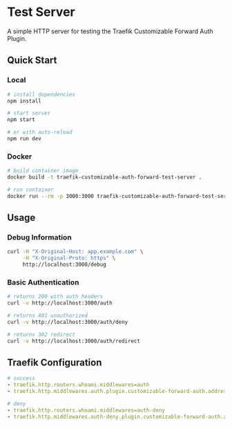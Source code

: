 # Test Server

A simple HTTP server for testing the Traefik Customizable Forward Auth Plugin.

## Quick Start

### Local

```bash
# install dependencies
npm install

# start server
npm start

# or with auto-reload
npm run dev
```

### Docker

```bash
# build container image
docker build -t traefik-customizable-auth-forward-test-server .

# run container
docker run --rm -p 3000:3000 traefik-customizable-auth-forward-test-server
```

## Usage

### Debug Information
```bash
curl -H "X-Original-Host: app.example.com" \
     -H "X-Original-Proto: https" \
     http://localhost:3000/debug
```

### Basic Authentication

```bash
# returns 200 with auth headers
curl -v http://localhost:3000/auth

# returns 401 unauthorized
curl -v http://localhost:3000/auth/deny

# returns 302 redirect
curl -v http://localhost:3000/auth/redirect
```


## Traefik Configuration

```yaml
# success
- traefik.http.routers.whoami.middlewares=auth
- traefik.http.middlewares.auth.plugin.customizable-forward-auth.address=http://test-server:3000/auth

# deny
- traefik.http.routers.whoami.middlewares=auth-deny
- traefik.http.middlewares.auth-deny.plugin.customizable-forward-auth.address=http://test-server:3000/auth/deny
```